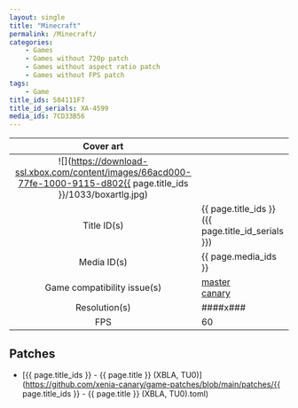 ```yaml
---
layout: single
title: "Minecraft"
permalink: /Minecraft/
categories:
    - Games
    - Games without 720p patch
    - Games without aspect ratio patch
    - Games without FPS patch
tags:
    - Game
title_ids: 584111F7
title_id_serials: XA-4599
media_ids: 7CD33B56
---
```


| Cover art                   |                                                                                        |
| :-------:                   | :-                                                                                     |
| ![](https://download-ssl.xbox.com/content/images/66acd000-77fe-1000-9115-d802{{ page.title_ids }}/1033/boxartlg.jpg) |
| Title ID(s)                 | {{ page.title_ids }} ({{ page.title_id_serials }})                                     |
| Media ID(s)                 | {{ page.media_ids }}                                                                   |
| Game compatibility issue(s) | [master](https://github.com/xenia-project/game-compatibility/issues/29)<br>[canary](https://github.com/xenia-canary/game-compatibility/issues/88) |
| Resolution(s)               | ####x###                                                                               |
| FPS                         | 60                                                                                     |

## Patches
* [{{ page.title_ids }} - {{ page.title }} (XBLA, TU0)](https://github.com/xenia-canary/game-patches/blob/main/patches/{{ page.title_ids }} - {{ page.title }} (XBLA, TU0).toml)
